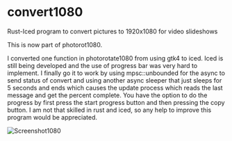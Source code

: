 # convert1080

Rust-Iced program to convert pictures to 1920x1080 for video slideshows

This is now part of photorot1080.

I converted one function in photorotate1080 from using gtk4 to iced. Iced is still being developed and the use of progress bar was very hard to implement. I finally go it to work by using mpsc::unbounded for the async to send status of convert and using another async sleeper that just sleeps for 5 seconds and ends which causes the update process which reads the last message and get the percent complete. You have the option to do the progress by first press the start progress button and then pressing the copy button. I am not that skilled in rust and iced, so any help to improve this program would be appreciated.

![Screenshot1080](https://user-images.githubusercontent.com/18278570/215352790-c79c38d0-e639-4f06-9713-f7e3ec7c3694.png)
